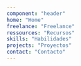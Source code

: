 ```yaml
---
component: "header"
home: "Home"
freelance: "Freelance"
ressources: "Recursos"
skills: "Habilidades"
projects: "Proyectos"
contact: "Contacto"
---
```

